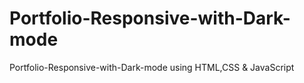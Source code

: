 # Portfolio-Responsive-with-Dark-mode
Portfolio-Responsive-with-Dark-mode using HTML,CSS &amp; JavaScript
